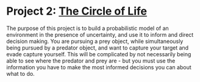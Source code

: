 # Project 2: [The Circle of Life](https://github.com/vamsikrishna1999/AI-Projects/blob/main/circle_of_life/Project%202%20-%20Fall%202022%20CS%20520.pdf)

The purpose of this project is to build a probabilistic model of an environment in the presence of uncertainty, 
and use it to inform and direct decision making. You are pursuing a prey object, while simultaneously being pursued by a predator object, 
and want to capture your target and evade capture yourself. This will be complicated by not necessarily being able to see where the predator 
and prey are - but you must use the information you have to make the most informed decisions you can about what to do.
